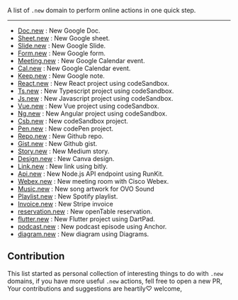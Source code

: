 A list of `.new` domain to perform online actions in one quick step.

<hr>

- [Doc.new](https://doc.new) : New Google Doc.
- [Sheet.new](https://sheet.new) : New Google sheet.
- [Slide.new](https://slide.new) : New Google Slide.
- [Form.new](https://form.new) : New Google form.
- [Meeting.new](https://meeting.new) : New Google Calendar event.
- [Cal.new](https://cal.new) : New Google Calendar event.
- [Keep.new](https://keep.new) : New Google note.
- [React.new](https://csb.new) : New React project using codeSandbox.
- [Ts.new](https://ts.new) : New Typescript project using codeSandbox.
- [Js.new](https://js.new) : New Javascript project using codeSandbox.
- [Vue.new](https://vue.new) : New Vue project using codeSandbox.
- [Ng.new](https://ng.new) : New Angular project using codeSandbox.
- [Csb.new](https://csb.new) : New codeSandbox project.
- [Pen.new](https://pen.new) : New codePen project.
- [Repo.new](https://repo.new) : New Github repo.
- [Gist.new](https://gist.new) : New Github gist.
- [Story.new](https://story.new) : New Medium story.
- [Design.new](https://design.new) : New Canva design.
- [Link.new](https://link.new) : New link using bitly.
- [Api.new](https://api.new) : New Node.js API endpoint using RunKit.
- [Webex.new](https://Webex.new) : New meeting room with Cisco Webex.
- [Music.new](https://Music.new) : New song artwork for OVO Sound
- [Playlist.new](https://Playlist.new) : New Spotify playlist.
- [Invoice.new](https://Invoice.new) : New Stripe invoice
- [reservation.new](https://reservation.new) : New openTable reservation.
- [flutter.new](https://flutter.new) : New Flutter project using DartPad.
- [podcast.new](http://podcast.new) : New podcast episode using Anchor.
- [diagram.new](http://diagram.new) : New diagram using Diagrams.

## Contribution

This list started as personal collection of interesting things to do with `.new` domains, if you have more useful `.new` actions, fell free to open a new PR, Your contributions and suggestions are heartily♡ welcome,
